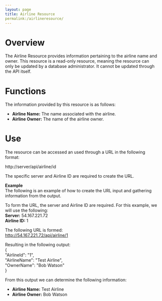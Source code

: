 ```yaml
---
layout: page
title: Airline Resource
permalink:/airlineresource/
---  
```


# Overview  
The Airline Resource provides information pertaining to the airline name and owner. This resource is a read-only resource, meaning the resource can only be updated by a database administrator. It cannot be updated through the API itself.

# Functions  
The information provided by this resource is as follows:  
- **Airline Name:** The name associated with the airline.  
- **Airline Owner:** The name of the airline owner.  

# Use  
The resource can be accessed an used through a URL in the following format:  
  
http://server/api/airline/id  

The specific server and Airline ID are required to create the URL.  

**Example**  
The following is an example of how to create the URL input and gathering information from the output.  

To form the URL, the server and Airline ID are required. For this example, we will use the following:  
**Server:** 54.167.221.72  
**Airline ID:** 1  
  
The following URL is formed:  
http://54.167.221.72/api/airline/1  
  
Resulting in the following output:  
{  
    "AirlineId": "1",  
    "AirlineName": "Test Airline",  
    "OwnerName": "Bob Watson"  
}  
  
  From this output we can determine the following information:  
  - **Airline Name:** Test Airline  
  - **Airline Owner:** Bob Watson
